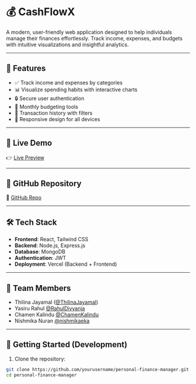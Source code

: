 # 💰 CashFlowX

A modern, user-friendly web application designed to help individuals manage their finances effortlessly. Track income, expenses, and budgets with intuitive visualizations and insightful analytics.

---

## 📌 Features

- ✅ Track income and expenses by categories
- 📊 Visualize spending habits with interactive charts
- 🔒 Secure user authentication
- 💼 Monthly budgeting tools
- 📅 Transaction history with filters
- 📱 Responsive design for all devices

---

## 🚀 Live Demo

👉 [Live Preview](https://personal-finance-manager-nine.vercel.app)

---

## 📂 GitHub Repository

📁 [GitHub Repo](https://github.com/ThilinaJayamal/Personal-Finance-Manager)

---

## 🛠️ Tech Stack

- **Frontend**: React, Tailwind CSS
- **Backend**: Node.js, Express.js
- **Database**: MongoDB
- **Authentication**: JWT
- **Deployment**: Vercel (Backend + Frontend)

---

## 👥 Team Members

- Thilina Jayamal ([@ThilinaJayamal](https://github.com/ThilinaJayamal))
- Yasiru Rahul [@RahulDivyanja](https://github.com/RahulDivyanja)
- Chamen Kalindu [@ChamenKalindu](https://github.com/ChamenKalindu)
- Nishmika Nuran [@nishmikaeka](https://github.com/nishmikaeka)

---

## 🧪 Getting Started (Development)

1. Clone the repository:

```bash
git clone https://github.com/yourusername/personal-finance-manager.git
cd personal-finance-manager
